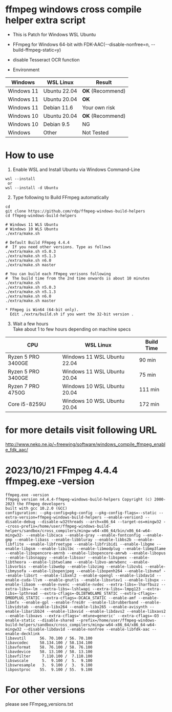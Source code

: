 # ffmpeg windows cross compile helper extra script

* This is Patch for Windows WSL Ubuntu
* FFmpeg for Windows 64-bit with FDK-AAC(--disable-nonfree=n, --build-ffmpeg-static=y)
* disable Tesseract OCR function

* Environment

|  Windows | WSL Linux | Result |
| ---- | ---- | ---- |
| Windows 11 | Ubuntu 22.04 | **OK** (Recommend) |
| Windows 11 | Ubuntu 20.04 | **OK** |
| Windows 11 | Debian 11.6 | Your own risk |
| Windows 10 | Ubuntu 20.04 | **OK** (Recommend) |
| Windows 10 | Debian 9.5 | NG |
| Windows | Other | Not Tested |

# How to use
1) Enable WSL and Install Ubuntu via Windows Command-Line  
```
wsl --install
 or
wsl --install -d Ubuntu
```
2) Type following to Build FFmpeg automatically  
```
cd
git clone https://github.com/rdp/ffmpeg-windows-build-helpers
cd ffmpeg-windows-build-helpers

# Windows 11 WLS Ubuntu
# Windows 10 WLS Ubuntu
./extra/make.sh

# Default Build FFmpeg 4.4.4
#  If you need other versions. Type as follows
./extra/make.sh n5.0.3
./extra/make.sh n5.1.3
./extra/make.sh n6.0
./extra/make.sh master

# You can build each FFmpeg verisons following
#  The build time from the 2nd time onwards is about 10 minutes
./extra/make.sh
./extra/make.sh n5.0.3
./extra/make.sh n5.1.3
./extra/make.sh n6.0
./extra/make.sh master

* FFmpeg is Win64 (64-bit only).
  Edit ./extra/build.sh if you want the 32-bit version .
```
3) Wait a few hours  
Take about 1 to few hours depending on machine specs  

|  CPU | WSL Linux | Build Time |
| ---- | ---- | ---- |
| Ryzen 5 PRO 3400GE | Windows 11 WSL Ubuntu 22.04 | 90 min |
| Ryzen 5 PRO 3400GE | Windows 11 WSL Ubuntu 20.04 | 75 min |
| Ryzen 7 PRO 4750G | Windows 10 WSL Ubuntu 20.04 | 111 min |
| Core i5-8259U | Windows 10 WSL Ubuntu 20.04 | 172 min |

# for more details visit following URL  
http://www.neko.ne.jp/~freewing/software/windows_compile_ffmpeg_enable_fdk_aac/

# 2023/10/21 FFmpeg 4.4.4 ffmpeg.exe -version
```
ffmpeg.exe -version
ffmpeg version n4.4.4-ffmpeg-windows-build-helpers Copyright (c) 2000-2023 the FFmpeg developers
built with gcc 10.2.0 (GCC)
configuration: --pkg-config=pkg-config --pkg-config-flags=--static --extra-version=ffmpeg-windows-build-helpers --enable-version3 --disable-debug --disable-w32threads --arch=x86_64 --target-os=mingw32 --cross-prefix=/home/user/ffmpeg-windows-build-helpers/sandbox/cross_compilers/mingw-w64-x86_64/bin/x86_64-w64-mingw32- --enable-libcaca --enable-gray --enable-fontconfig --enable-gmp --enable-libass --enable-libbluray --enable-libbs2b --enable-libflite --enable-libfreetype --enable-libfribidi --enable-libgme --enable-libgsm --enable-libilbc --enable-libmodplug --enable-libmp3lame --enable-libopencore-amrnb --enable-libopencore-amrwb --enable-libopus --enable-libsnappy --enable-libsoxr --enable-libspeex --enable-libtheora --enable-libtwolame --enable-libvo-amrwbenc --enable-libvorbis --enable-libwebp --enable-libzimg --enable-libzvbi --enable-libmysofa --enable-libopenjpeg --enable-libopenh264 --enable-libvmaf --enable-libsrt --enable-libxml2 --enable-opengl --enable-libdav1d --enable-cuda-llvm --enable-gnutls --enable-libsvtav1 --enable-libvpx --enable-libaom --enable-nvenc --enable-nvdec --extra-libs=-lharfbuzz --extra-libs=-lm --extra-libs=-lshlwapi --extra-libs=-lmpg123 --extra-libs=-lpthread --extra-cflags=-DLIBTWOLAME_STATIC --extra-cflags=-DMODPLUG_STATIC --extra-cflags=-DCACA_STATIC --enable-amf --enable-libmfx --enable-gpl --enable-frei0r --enable-librubberband --enable-libvidstab --enable-libx264 --enable-libx265 --enable-avisynth --enable-libaribb24 --enable-libxvid --enable-libdavs2 --enable-libxavs2 --enable-libxavs --extra-cflags='-mtune=generic' --extra-cflags=-O3 --enable-static --disable-shared --prefix=/home/user/ffmpeg-windows-build-helpers/sandbox/cross_compilers/mingw-w64-x86_64/x86_64-w64-mingw32 --disable-libdav1d --enable-nonfree --enable-libfdk-aac --enable-decklink
libavutil      56. 70.100 / 56. 70.100
libavcodec     58.134.100 / 58.134.100
libavformat    58. 76.100 / 58. 76.100
libavdevice    58. 13.100 / 58. 13.100
libavfilter     7.110.100 /  7.110.100
libswscale      5.  9.100 /  5.  9.100
libswresample   3.  9.100 /  3.  9.100
libpostproc    55.  9.100 / 55.  9.100
```

# For other versions
please see FFmpeg_versions.txt  
